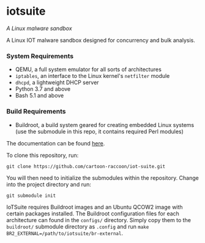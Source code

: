 # iotsuite

_A Linux malware sandbox_

A Linux IOT malware sandbox designed for concurrency and bulk analysis.

### System Requirements

- QEMU, a full system emulator for all sorts of architectures
- `iptables`, an interface to the Linux kernel's `netfilter` module
- `dhcpd`, a lightweight DHCP server
- Python 3.7 and above
- Bash 5.1 and above

### Build Requirements

- Buildroot, a build system geared for creating embedded Linux systems (use the submodule in this repo, it contains required Perl modules)

The documentation can be found [here](docs/1-overview.md).

To clone this repository, run:

```text
git clone https://github.com/cartoon-raccoon/iot-suite.git
```

You will then need to initialize the submodules within the repository. Change into the project directory and run:

```text
git submodule init
```

IoTSuite requires Buildroot images and an Ubuntu QCOW2 image with certain packages installed. The Buildroot configuration files for each architecture can found in the `configs/` directory. Simply copy them to the `buildroot/` submodule directory as `.config` and run `make BR2_EXTERNAL=/path/to/iotsuite/br-external`.
